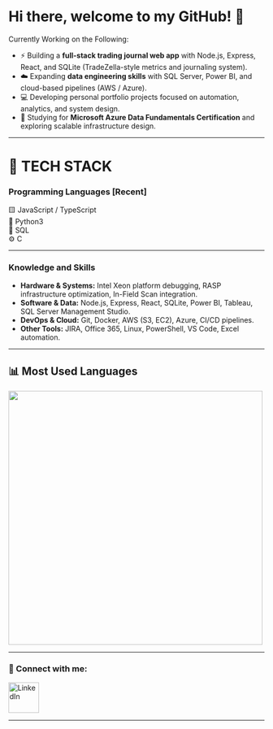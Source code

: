 # Hi there, welcome to my GitHub! 👋  

Currently Working on the Following:  
- ⚡ Building a **full-stack trading journal web app** with Node.js, Express, React, and SQLite (TradeZella-style metrics and journaling system).  
- ☁️ Expanding **data engineering skills** with SQL Server, Power BI, and cloud-based pipelines (AWS / Azure).  
- 💻 Developing personal portfolio projects focused on automation, analytics, and system design.  
- 🧠 Studying for **Microsoft Azure Data Fundamentals Certification** and exploring scalable infrastructure design.  

---

# 🧰 TECH STACK  

### Programming Languages [Recent]  
🟨 JavaScript / TypeScript  
🐍 Python3  
💾 SQL  
⚙️ C  

---

### Knowledge and Skills  
- **Hardware & Systems:** Intel Xeon platform debugging, RASP infrastructure optimization, In-Field Scan integration.  
- **Software & Data:** Node.js, Express, React, SQLite, Power BI, Tableau, SQL Server Management Studio.  
- **DevOps & Cloud:** Git, Docker, AWS (S3, EC2), Azure, CI/CD pipelines.  
- **Other Tools:** JIRA, Office 365, Linux, PowerShell, VS Code, Excel automation.  

---

## 📊 Most Used Languages
<p align="left">
  <img src="https://github-readme-stats.vercel.app/api/top-langs/?username=jaimeulloa61&theme=merko&layout=compact&hide_langs_below=1" width="500"/>
</p>

---

### 💼 Connect with me:  
<a href="www.linkedin.com/in/jaimeulloa61" target="_blank">
  <img src="https://raw.githubusercontent.com/nakulbhati/nakulbhati/master/contain/in.png" alt="LinkedIn" width="60">
</a>


---

[linkedin]: https://www.linkedin.com/in/jaimeulloa/
[website]: https://linktr.ee/jaytradesfutures
